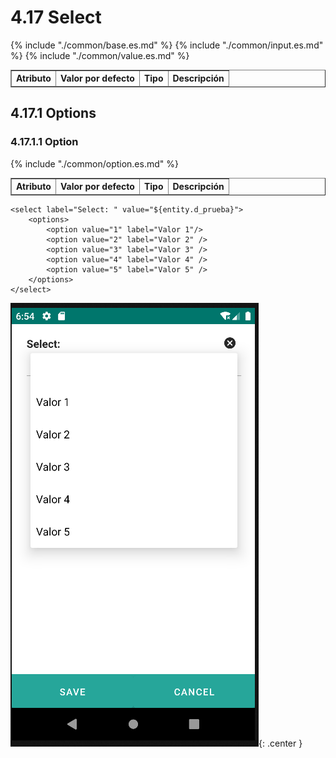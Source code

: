 # 4.17 Select
<table border="1">
    <thead>
        <tr>
            <th colspan="2">Atributo</th>
            <th>Valor por defecto</th>
            <th>Tipo</th>
            <th>Descripción</th>
         </tr>
    </thead>
    <tbody>
        {% include "./common/base.es.md" %}
        {% include "./common/input.es.md" %}
        {% include "./common/value.es.md" %}
   </tbody>
</table>

## 4.17.1 Options

### 4.17.1.1 Option
<table border="1">
    <thead>
        <tr>
            <th colspan="2">Atributo</th>
            <th>Valor por defecto</th>
            <th>Tipo</th>
            <th>Descripción</th>
         </tr>
    </thead>
    <tbody>
        {% include "./common/option.es.md" %}
   </tbody>
</table>

    <select label="Select: " value="${entity.d_prueba}">
        <options>
            <option value="1" label="Valor 1"/>
            <option value="2" label="Valor 2" />
            <option value="3" label="Valor 3" />
            <option value="4" label="Valor 4" />
            <option value="5" label="Valor 5" />
        </options>
    </select>

![img.png](../img/select.png){: .center } 